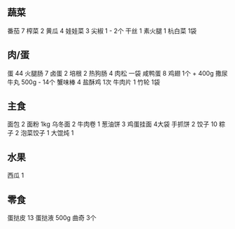 ## 蔬菜

番茄 7
榨菜 2
黄瓜 4
娃娃菜 3
尖椒 1 - 2个
干丝 1
素火腿 1
杭白菜 1袋

## 肉/蛋

蛋 44
火腿肠 7
卤蛋 2
培根 2
热狗肠 4
肉松 一袋
咸鸭蛋 8
鸡翅 1个 + 400g
撒尿牛丸 500g - 14个
蟹味棒 4
盐酥鸡 1次
牛肉片 1
竹轮 1袋

## 主食

面包 2
面粉 1kg
乌冬面 2
牛肉卷 1
葱油饼 3
鸡蛋挂面 4大袋
手抓饼 2
饺子 10
粽子 2
泡菜饺子 1
大馄炖 1

## 水果

西瓜 1

## 零食

蛋挞皮 13
蛋挞液 500g
曲奇 3个